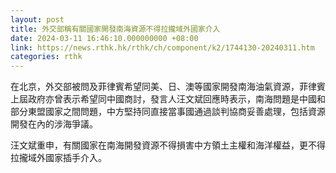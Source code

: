 ```yaml
---
layout: post
title: 外交部稱有關國家開發南海資源不得拉攏域外國家介入
date: 2024-03-11 16:46:10.000000000 +08:00
link: https://news.rthk.hk/rthk/ch/component/k2/1744130-20240311.htm
categories: rthk
---
```


在北京，外交部被問及菲律賓希望同美、日、澳等國家開發南海油氣資源，菲律賓上屆政府亦曾表示希望同中國商討，發言人汪文斌回應時表示，南海問題是中國和部分東盟國家之間問題，中方堅持同直接當事國通過談判協商妥善處理，包括資源開發在內的涉海爭議。

汪文斌重申，有關國家在南海開發資源不得損害中方領土主權和海洋權益，更不得拉攏域外國家插手介入。
